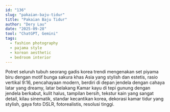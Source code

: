 ```yaml
---
id: "136"
slug: "pakaian-baju-tidur"
title: "Pakaian Baju Tidur"
author: "Dery Lau"
date: "2025-09-28"
tool: "ChatGPT, Gemini"
tags:
  - fashion photography
  - pajama style
  - korean aesthetic
  - bedroom interior
---
```


Potret seluruh tubuh seorang gadis korea trendi mengenakan set piyama biru dengan motif bunga sakura khas Asia yang stylish dan estetis, rasio vertikal 9:16, pencahayaan modern, berdiri di depan jendela dengan cahaya latar yang dreamy, latar belakang Kamar kayu di tepi gunung dengan jendela berkabut, kulit halus, tampilan bersih, tekstur kain yang sangat detail, kilau sinematik, standar kecantikan korea, dekorasi kamar tidur yang stylish, gaya foto DSLR, fotorealistis, resolusi tinggi.
